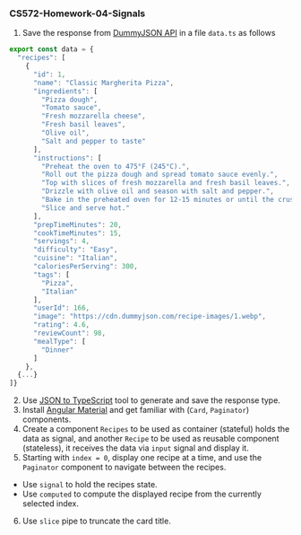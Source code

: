 ### CS572-Homework-04-Signals
1. Save the response from [DummyJSON API](https://dummyjson.com/recipes) in a file `data.ts` as follows
```typescript
export const data = {
  "recipes": [
    {
      "id": 1,
      "name": "Classic Margherita Pizza",
      "ingredients": [
        "Pizza dough",
        "Tomato sauce",
        "Fresh mozzarella cheese",
        "Fresh basil leaves",
        "Olive oil",
        "Salt and pepper to taste"
      ],
      "instructions": [
        "Preheat the oven to 475°F (245°C).",
        "Roll out the pizza dough and spread tomato sauce evenly.",
        "Top with slices of fresh mozzarella and fresh basil leaves.",
        "Drizzle with olive oil and season with salt and pepper.",
        "Bake in the preheated oven for 12-15 minutes or until the crust is golden brown.",
        "Slice and serve hot."
      ],
      "prepTimeMinutes": 20,
      "cookTimeMinutes": 15,
      "servings": 4,
      "difficulty": "Easy",
      "cuisine": "Italian",
      "caloriesPerServing": 300,
      "tags": [
        "Pizza",
        "Italian"
      ],
      "userId": 166,
      "image": "https://cdn.dummyjson.com/recipe-images/1.webp",
      "rating": 4.6,
      "reviewCount": 98,
      "mealType": [
        "Dinner"
      ]
    },
  {...}
]}
```
2. Use [JSON to TypeScript](https://transform.tools/json-to-typescript) tool to generate and save the response type.
3. Install [Angular Material](https://material.angular.io/) and get familiar with (`Card`, `Paginator`) components.
4. Create a component `Recipes` to be used as container (stateful) holds the data as signal, and another `Recipe` to be used as reusable component (stateless), it receives the data via `input` signal and display it.
5. Starting with `index = 0`, display one recipe at a time, and use the `Paginator` component to navigate between the recipes.
  * Use `signal` to hold the recipes state.
  * Use `computed` to compute the displayed recipe from the currently selected index.
6. Use `slice` pipe to truncate the card title.
